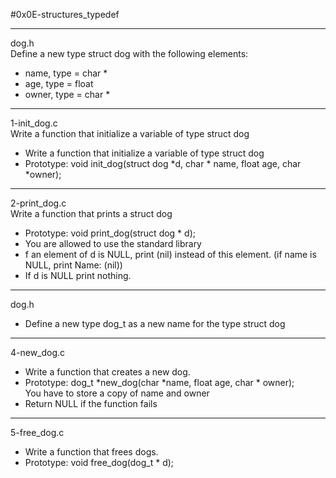 #0x0E-structures_typedef

<hr>
dog.h <br>
Define a new type struct dog with the following elements:<br>
<ul>
<li>name, type = char * </li>
<li>age, type = float </li>
<li>owner, type = char * </li>
</ul>

<hr>
1-init_dog.c<br>
Write a function that initialize a variable of type struct dog<br>
<ul>
<li>Write a function that initialize a variable of type struct dog</li>
<li>Prototype: void init_dog(struct dog *d, char * name, float age, char *owner);</li>
</ul>

<hr>
2-print_dog.c<br>
Write a function that prints a struct dog<br>
<ul>
<li>Prototype: void print_dog(struct dog * d);</li>
<li>You are allowed to use the standard library</li>
<li>f an element of d is NULL, print (nil) instead of this element. (if name is NULL, print Name: (nil))</li>
<li>If d is NULL print nothing.</li>
</ul>

<hr>
dog.h<br>
<ul>
<li>Define a new type dog_t as a new name for the type struct dog</li>
</ul>

<hr>
4-new_dog.c<br>
<ul>
<li>Write a function that creates a new dog.</li>
<li>Prototype: dog_t *new_dog(char *name, float age, char * owner);</li>
</li>You have to store a copy of name and owner</li>
<li>Return NULL if the function fails</li>
</ul>

<hr>
5-free_dog.c<br>
<ul>
<li>Write a function that frees dogs.</li>
<li>Prototype: void free_dog(dog_t * d);</li>
</ul>
